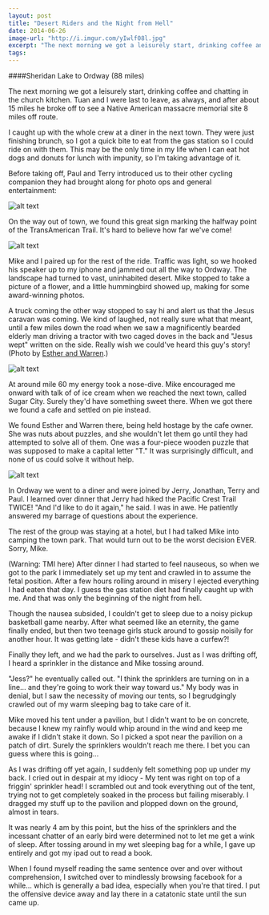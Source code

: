 ```yaml
---
layout: post
title: "Desert Riders and the Night from Hell"
date: 2014-06-26
image-url: "http://i.imgur.com/yIwlf08l.jpg"
excerpt: "The next morning we got a leisurely start, drinking coffee and chatting in the church kitchen. Tuan and I were last to leave, as always, and after about 15 miles he broke off to see a Native American massacre memorial site 8 miles off route. I caught up with the whole crew at a diner in the next town. They were just finishing brunch, so I got a quick bite to eat from the gas station so I could ride on with them. This may be the only time in my life when I can eat hot dogs and donuts for lunch with impunity, so I'm taking advantage of it."
tags:
---
```

####Sheridan Lake to Ordway (88 miles)

The next morning we got a leisurely start, drinking coffee and chatting in the church kitchen. Tuan and I were last to leave, as always, and after about 15 miles he broke off to see a Native American massacre memorial site 8 miles off route. 

I caught up with the whole crew at a diner in the next town. They were just finishing brunch, so I got a quick bite to eat from the gas station so I could ride on with them. This may be the only time in my life when I can eat hot dogs and donuts for lunch with impunity, so I'm taking advantage of it. 

Before taking off, Paul and Terry introduced us to their other cycling companion they had brought along for photo ops and general entertainment:

![alt text](http://i.imgur.com/YsxBzRel.jpg "The third British cyclist")

On the way out of town, we found this great sign marking the halfway point of the TransAmerican Trail. It's hard to believe how far we've come!

![alt text](http://i.imgur.com/CWq202Sl.jpg "Halfway on the TransAmerican Trail")

Mike and I paired up for the rest of the ride. Traffic was light, so we hooked his speaker up to my iphone and jammed out all the way to Ordway. The landscape had turned to vast, uninhabited desert. Mike stopped to take a picture of a flower, and a little hummingbird showed up, making for some award-winning photos.

A truck coming the other way stopped to say hi and alert us that the Jesus caravan was coming. We kind of laughed, not really sure what that meant, until a few miles down the road when we saw a magnificently bearded elderly man driving a tractor with two caged doves in the back and "Jesus wept" written on the side. Really wish we could've heard this guy's story! (Photo by [Esther and Warren](http://estherwarren.blogspot.com/).)

![alt text](http://i.imgur.com/A5xMAYol.jpg "Jesus wept")

At around mile 60 my energy took a nose-dive. Mike encouraged me onward with talk of of ice cream when we reached the next town, called Sugar City. Surely they'd have something sweet there. When we got there we found a cafe and settled on pie instead. 

We found Esther and Warren there, being held hostage by the cafe owner. She was nuts about puzzles, and she wouldn't let them go until they had attempted to solve all of them. One was a four-piece wooden puzzle that was supposed to make a capital letter "T." It was surprisingly difficult, and none of us could solve it without help.

![alt text](http://i.imgur.com/WvcY2Nil.jpg "Esther and Warren in Sugar City")

In Ordway we went to a diner and were joined by Jerry, Jonathan, Terry and Paul. I learned over dinner that Jerry had hiked the Pacific Crest Trail TWICE! "And I'd like to do it again," he said. I was in awe. He patiently answered my barrage of questions about the experience.

The rest of the group was staying at a hotel, but I had talked Mike into camping the town park. That would turn out to be the worst decision EVER. Sorry, Mike.

(Warning: TMI here) After dinner I had started to feel nauseous, so when we got to the park I immediately set up my tent and crawled in to assume the fetal position. After a few hours rolling around in misery I ejected everything I had eaten that day. I guess the gas station diet had finally caught up with me. And that was only the beginning of the night from hell. 

Though the nausea subsided, I couldn't get to sleep due to a noisy pickup basketball game nearby. After what seemed like an eternity, the game finally ended, but then two teenage girls stuck around to gossip noisily for another hour. It was getting late - didn't these kids have a curfew?! 

Finally they left, and we had the park to ourselves. Just as I was drifting off, I heard a sprinkler in the distance and Mike tossing around. 

"Jess?" he eventually called out. "I think the sprinklers are turning on in a line... and they're going to work their way toward us." My body was in denial, but I saw the necessity of moving our tents, so I begrudgingly crawled out of my warm sleeping bag to take care of it. 

Mike moved his tent under a pavilion, but I didn't want to be on concrete, because I knew my rainfly would whip around in the wind and keep me awake if I didn't stake it down. So I picked a spot near the pavilion on a patch of dirt. Surely the sprinklers wouldn't reach me there. I bet you can guess where this is going...

As I was drifting off yet again, I suddenly felt something pop up under my back. I cried out in despair at my idiocy - My tent was right on top of a friggin' sprinkler head! I scrambled out and took everything out of the tent, trying not to get completely soaked in the process but failing miserably. I dragged my stuff up to the pavilion and plopped down on the ground, almost in tears. 

It was nearly 4 am by this point, but the hiss of the sprinklers and the incessant chatter of an early bird were determined not to let me get a wink of sleep. After tossing around in my wet sleeping bag for a while, I gave up entirely and got my ipad out to read a book. 

When I found myself reading the same sentence over and over without comprehension, I switched over to mindlessly browsing facebook for a while... which is generally a bad idea, especially when you're that tired. I put the offensive device away and lay there in a catatonic state until the sun came up.